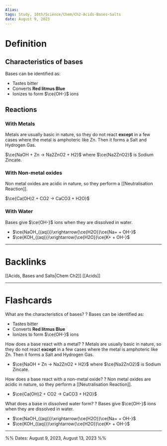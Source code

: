 ```yaml
---
Alias:
tags: Study, 10th/Science/Chem/Ch2-Acids-Bases-Salts
date: August 9, 2023
---
```

# Definition
## Characteristics of bases
Bases can be identified as:
- Tastes bitter
- Converts **Red litmus Blue**
- Ionizes to form $\ce{OH-}$ ions
## Reactions
### With Metals
Metals are usually basic in nature, so they do not react **except** in a few cases where the metal is amphoteric like Zn. Then it forms a Salt and Hydrogen Gas.

$\ce{NaOH + Zn -> Na2ZnO2 + H2}$ where $\ce{Na2ZnO2}$ is Sodium Zincate.
### With Non-metal oxides
Non metal oxides are acidic in nature, so they perform a [[Neutralisation Reaction]].

$\ce{Ca(OH)2 + CO2 -> CaCO3 + H2O}$
### With Water
Bases give $\ce{OH-}$ ions when they are dissolved in water.

- $\ce{NaOH_{(aq)}}\xrightarrow{\ce{H2O}}\ce{Na+ + OH-}$
- $\ce{KOH_{(aq)}}\xrightarrow{\ce{H2O}}\ce{K+ + OH-}$

---
# Backlinks
[[Acids, Bases and Salts|Chem Ch2]]
[[Acids]]

---
# Flashcards

What are the characteristics of bases?
?
Bases can be identified as:
- Tastes bitter
- Converts **Red litmus Blue**
- Ionizes to form $\ce{OH-}$ ions
<!--SR:!2024-08-23,265,280-->

How does a base react with a metal?
?
Metals are usually basic in nature, so they do not react **except** in a few cases where the metal is amphoteric like Zn. Then it forms a Salt and Hydrogen Gas.
- $\ce{NaOH + Zn -> Na2ZnO2 + H2}$ where $\ce{Na2ZnO2}$ is Sodium Zincate.
<!--SR:!2024-06-09,116,220-->

How does a base react with a non-metal oxide?
?
Non metal oxides are acidic in nature, so they perform a [[Neutralisation Reaction]].
- $\ce{Ca(OH)2 + CO2 -> CaCO3 + H2O}$
<!--SR:!2024-03-16,138,260-->

What does a base in dissolved water form?
?
Bases give $\ce{OH-}$ ions when they are dissolved in water.
- $\ce{NaOH_{(aq)}}\xrightarrow{\ce{H2O}}\ce{Na+ + OH-}$
- $\ce{KOH_{(aq)}}\xrightarrow{\ce{H2O}}\ce{K+ + OH-}$
<!--SR:!2024-07-21,229,260-->

---

%%
Dates: August 9, 2023, August 13, 2023
%%